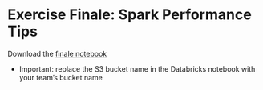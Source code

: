 # Exercise Finale: Spark Performance Tips

Download the [finale notebook](https://github.com/data-derp/small-exercises/blob/master/Project-Finale-CO2.dbc)
  * Important: replace the S3 bucket name in the Databricks notebook with your team’s bucket name